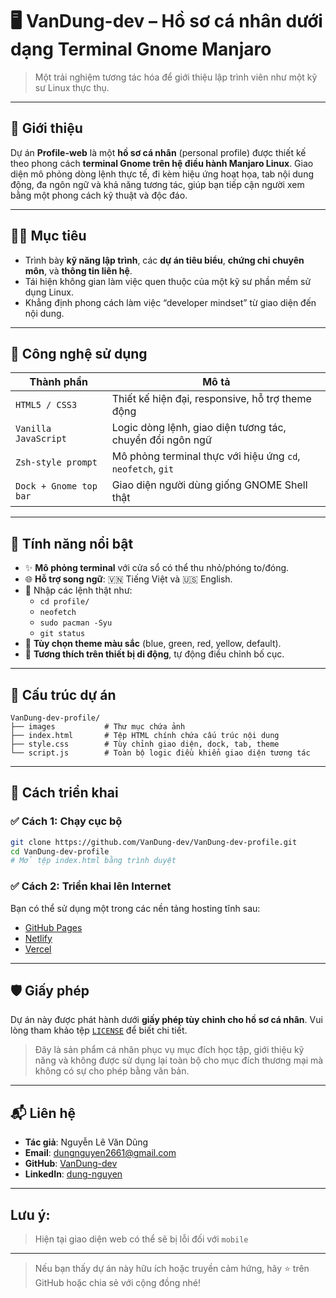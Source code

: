 # 🖥️ VanDung-dev – Hồ sơ cá nhân dưới dạng Terminal Gnome Manjaro

> Một trải nghiệm tương tác hóa để giới thiệu lập trình viên như một kỹ sư Linux thực thụ.

---

## 🚀 Giới thiệu

Dự án **Profile-web** là một **hồ sơ cá nhân** (personal profile) được thiết kế theo phong cách **terminal Gnome trên hệ điều hành Manjaro Linux**. Giao diện mô phỏng dòng lệnh thực tế, đi kèm hiệu ứng hoạt họa, tab nội dung động, đa ngôn ngữ và khả năng tương tác, giúp bạn tiếp cận người xem bằng một phong cách kỹ thuật và độc đáo.

---

## 🧑‍💻 Mục tiêu

- Trình bày **kỹ năng lập trình**, các **dự án tiêu biểu**, **chứng chỉ chuyên môn**, và **thông tin liên hệ**.
- Tái hiện không gian làm việc quen thuộc của một kỹ sư phần mềm sử dụng Linux.
- Khẳng định phong cách làm việc “developer mindset” từ giao diện đến nội dung.

---

## 🧱 Công nghệ sử dụng

| Thành phần | Mô tả |
|-----------|-------|
| `HTML5 / CSS3` | Thiết kế hiện đại, responsive, hỗ trợ theme động |
| `Vanilla JavaScript` | Logic dòng lệnh, giao diện tương tác, chuyển đổi ngôn ngữ |
| `Zsh-style prompt` | Mô phỏng terminal thực với hiệu ứng `cd`, `neofetch`, `git` |
| `Dock + Gnome top bar` | Giao diện người dùng giống GNOME Shell thật |

---

## 🎯 Tính năng nổi bật

- ✨ **Mô phỏng terminal** với cửa sổ có thể thu nhỏ/phóng to/đóng.
- 🌐 **Hỗ trợ song ngữ**: 🇻🇳 Tiếng Việt và 🇺🇸 English.
- 💬 Nhập các lệnh thật như:
  - `cd profile/`
  - `neofetch`
  - `sudo pacman -Syu`
  - `git status`
- 🎨 **Tùy chọn theme màu sắc** (blue, green, red, yellow, default).
- 📱 **Tương thích trên thiết bị di động**, tự động điều chỉnh bố cục.

---

## 📂 Cấu trúc dự án

```
VanDung-dev-profile/
├── images           # Thư mục chứa ảnh
├── index.html       # Tệp HTML chính chứa cấu trúc nội dung
├── style.css        # Tùy chỉnh giao diện, dock, tab, theme
└── script.js        # Toàn bộ logic điều khiển giao diện tương tác
```

---

## 🔧 Cách triển khai

### ✅ Cách 1: Chạy cục bộ

```bash
git clone https://github.com/VanDung-dev/VanDung-dev-profile.git
cd VanDung-dev-profile
# Mở tệp index.html bằng trình duyệt
```

### ✅ Cách 2: Triển khai lên Internet

Bạn có thể sử dụng một trong các nền tảng hosting tĩnh sau:

- [GitHub Pages](https://pages.github.com/)
- [Netlify](https://netlify.com/)
- [Vercel](https://vercel.com/)

---

## 🛡️ Giấy phép

Dự án này được phát hành dưới **giấy phép tùy chỉnh cho hồ sơ cá nhân**. Vui lòng tham khảo tệp [`LICENSE`](./LICENSE) để biết chi tiết.

> Đây là sản phẩm cá nhân phục vụ mục đích học tập, giới thiệu kỹ năng và không được sử dụng lại toàn bộ cho mục đích thương mại mà không có sự cho phép bằng văn bản.

---

## 📬 Liên hệ

- **Tác giả**: Nguyễn Lê Văn Dũng
- **Email**: [dungnguyen2661@gmail.com](mailto:dungnguyen2661@gmail.com)
- **GitHub**: [VanDung-dev](https://github.com/VanDung-dev)
- **LinkedIn**: [dung-nguyen](https://www.linkedin.com/in/dung-nguyen-211bab348/)

---
## Lưu ý:
> Hiện tại giao diện web có thể sẽ bị lỗi đối với `mobile`
---

> Nếu bạn thấy dự án này hữu ích hoặc truyền cảm hứng, hãy ⭐ trên GitHub hoặc chia sẻ với cộng đồng nhé!
